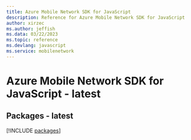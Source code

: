 ```yaml
---
title: Azure Mobile Network SDK for JavaScript
description: Reference for Azure Mobile Network SDK for JavaScript
author: xirzec
ms.author: jeffish
ms.data: 03/22/2023
ms.topic: reference
ms.devlang: javascript
ms.service: mobilenetwork
---
```

# Azure Mobile Network SDK for JavaScript - latest
## Packages - latest
[!INCLUDE [packages](mobile-network-index.md)]